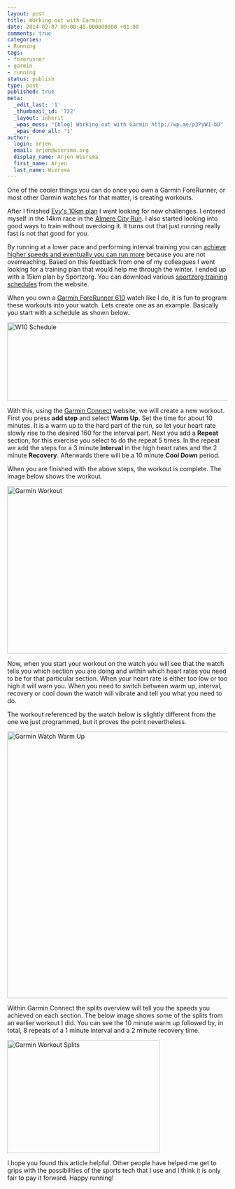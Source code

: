 ```yaml
---
layout: post
title: Working out with Garmin
date: 2014-02-07 09:00:48.000000000 +01:00
comments: true
categories:
- Running
tags:
- forerunner
- garmin
- running
status: publish
type: post
published: true
meta:
  _edit_last: '1'
  _thumbnail_id: '722'
  _layout: inherit
  _wpas_mess: "[blog] Working out with Garmin http://wp.me/p3PyW1-bD"
  _wpas_done_all: '1'
author:
  login: arjen
  email: arjen@wiersma.org
  display_name: Arjen Wiersma
  first_name: Arjen
  last_name: Wiersma
---
```

<p>One of the cooler things you can do once you own a Garmin ForeRunner, or most other Garmin watches for that matter, is creating workouts. </p>
<p>After I finished <a href="http://www.wickeddutch.com/2014/01/26/running-0-to-10km-in-6-months/" title="Running 0 to 10km in 6 months">Evy's 10km plan</a> I went looking for new challenges. I entered myself in the 14km race in the <a href="http://almerecityrun.com/" target="_blank">Almere City Run</a>. I also started looking into good ways to train without overdoing it. It turns out that just running really fast is not that good for you. </p>
<p>By running at a lower pace and performing interval training you can <a href="http://www.active.com/running/articles/why-distance-runners-need-interval-training" target="_blank">achieve higher speeds and eventually you can run more</a> because you are not overreaching. Based on this feedback from one of my colleagues I went looking for a training plan that would help me through the winter. I ended up with a 15km plan by Sportzorg. You can download various <a href="http://www.sportzorg.nl/schema/" target="_blank">sportzorg training schedules</a> from the website.</p>
<p>When you own a <a href="http://sites.garmin.com/forerunner610/" target="_blank">Garmin ForeRunner 610</a> watch like I do, it is fun to program these workouts into your watch. Lets create one as an example. Basically you start with a schedule as shown below.</p>
<p><img src="assets/Screen-Shot-2014-02-04-at-22.01.10.png" alt="W10 Schedule" width="807" height="179" class="aligncenter size-full wp-image-724" /></p>
<p>With this, using the <a href="http://connect.garmin.com" title="Garmin Connect" target="_blank">Garmin Connect</a> website, we will create a new workout. First you press <strong>add step</strong> and select <strong>Warm Up</strong>. Set the time for about 10 minutes. It is a warm up to the hard part of the run, so let your heart rate slowly rise to the desired 160 for the interval part. Next you add a <strong>Repeat</strong> section, for this exercise you select to do the repeat 5 times. In the repeat we add the steps for a 3 minute <strong>Interval</strong> in the high heart rates and the 2 minute <strong>Recovery</strong>. Afterwards there will be a 10 minute <strong>Cool Down</strong> period. </p>
<p>When you are finished with the above steps, the workout is complete. The image below shows the workout.</p>
<p><img src="assets/Screen-Shot-2014-02-04-at-21.57.36.png" alt="Garmin Workout" width="680" height="383" class="aligncenter size-full wp-image-722" /></p>
<p>Now, when you start your workout on the watch you will see that the watch tells you which section you are doing and within which heart rates you need to be for that particular section. When your heart rate is either too low or too high it will warn you. When you need to switch between warm up, interval, recovery or cool down the watch will vibrate and tell you what you need to do. </p>
<p>The workout referenced by the watch below is slightly different from the one we just programmed, but it proves the point nevertheless.</p>
<p><img src="assets/GarminWatch.jpg" alt="Garmin Watch Warm Up" width="640" height="609" class="aligncenter size-full wp-image-735" /></p>
<p>Within Garmin Connect the splits overview will tell you the speeds you achieved on each section. The below image shows some of the splits from an earlier workout I did. You can see the 10 minute warm up followed by, in total, 8 repeats of a 1 minute interval and a 2 minute recovery time.</p>
<p><img src="assets/Screen-Shot-2014-02-04-at-22.27.30.png" alt="Garmin Workout Splits" width="348" height="258" class="aligncenter size-full wp-image-730" /></p>
<p>I hope you found this article helpful. Other people have helped me get to grips with the possibilities of the sports tech that I use and I think it is only fair to pay it forward. Happy running!</p>
